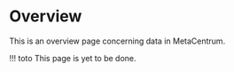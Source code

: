 # Overview

This is an overview page concerning data in MetaCentrum.

!!! toto
    This page is yet to be done.
